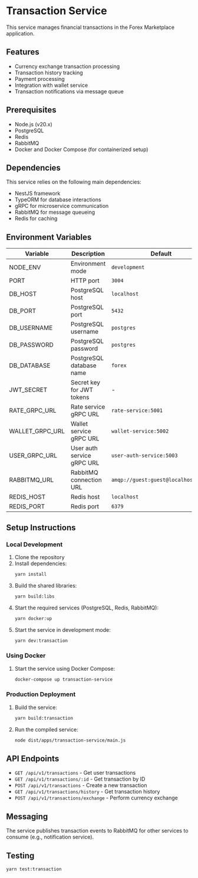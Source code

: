 # Transaction Service

This service manages financial transactions in the Forex Marketplace application.

## Features

- Currency exchange transaction processing
- Transaction history tracking
- Payment processing
- Integration with wallet service
- Transaction notifications via message queue

## Prerequisites

- Node.js (v20.x)
- PostgreSQL
- Redis
- RabbitMQ
- Docker and Docker Compose (for containerized setup)

## Dependencies

This service relies on the following main dependencies:

- NestJS framework
- TypeORM for database interactions
- gRPC for microservice communication
- RabbitMQ for message queueing
- Redis for caching

## Environment Variables

| Variable        | Description                | Default                             |
| --------------- | -------------------------- | ----------------------------------- |
| NODE_ENV        | Environment mode           | `development`                       |
| PORT            | HTTP port                  | `3004`                              |
| DB_HOST         | PostgreSQL host            | `localhost`                         |
| DB_PORT         | PostgreSQL port            | `5432`                              |
| DB_USERNAME     | PostgreSQL username        | `postgres`                          |
| DB_PASSWORD     | PostgreSQL password        | `postgres`                          |
| DB_DATABASE     | PostgreSQL database name   | `forex`                             |
| JWT_SECRET      | Secret key for JWT tokens  | -                                   |
| RATE_GRPC_URL   | Rate service gRPC URL      | `rate-service:5001`                 |
| WALLET_GRPC_URL | Wallet service gRPC URL    | `wallet-service:5002`               |
| USER_GRPC_URL   | User auth service gRPC URL | `user-auth-service:5003`            |
| RABBITMQ_URL    | RabbitMQ connection URL    | `amqp://guest:guest@localhost:5672` |
| REDIS_HOST      | Redis host                 | `localhost`                         |
| REDIS_PORT      | Redis port                 | `6379`                              |

## Setup Instructions

### Local Development

1. Clone the repository
2. Install dependencies:
   ```bash
   yarn install
   ```
3. Build the shared libraries:
   ```bash
   yarn build:libs
   ```
4. Start the required services (PostgreSQL, Redis, RabbitMQ):
   ```bash
   yarn docker:up
   ```
5. Start the service in development mode:
   ```bash
   yarn dev:transaction
   ```

### Using Docker

1. Start the service using Docker Compose:
   ```bash
   docker-compose up transaction-service
   ```

### Production Deployment

1. Build the service:
   ```bash
   yarn build:transaction
   ```
2. Run the compiled service:
   ```bash
   node dist/apps/transaction-service/main.js
   ```

## API Endpoints

- `GET /api/v1/transactions` - Get user transactions
- `GET /api/v1/transactions/:id` - Get transaction by ID
- `POST /api/v1/transactions` - Create a new transaction
- `GET /api/v1/transactions/history` - Get transaction history
- `POST /api/v1/transactions/exchange` - Perform currency exchange

## Messaging

The service publishes transaction events to RabbitMQ for other services to consume (e.g., notification service).

## Testing

```bash
yarn test:transaction
```
